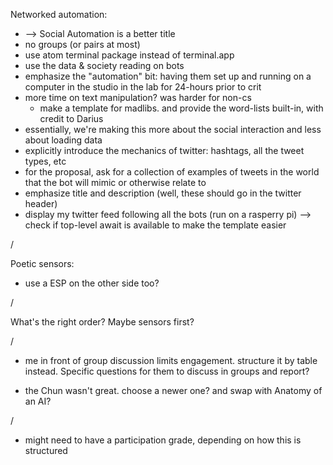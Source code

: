 Networked automation:
- --> Social Automation is a better title
- no groups (or pairs at most)
- use atom terminal package instead of terminal.app
- use the data & society reading on bots
- emphasize the "automation" bit: having them set up and running on a computer in the studio in the lab for 24-hours prior to crit
- more time on text manipulation? was harder for non-cs
    - make a template for madlibs. and provide the word-lists built-in, with credit to Darius
- essentially, we're making this more about the social interaction and less about loading data
- explicitly introduce the mechanics of twitter: hashtags, all the tweet types, etc
- for the proposal, ask for a collection of examples of tweets in the world that the bot will mimic or otherwise relate to
- emphasize title and description (well, these should go in the twitter header)
- display my twitter feed following all the bots (run on a rasperry pi)
--> check if top-level await is available to make the template easier

/

Poetic sensors:
- use a ESP on the other side too?

/

What's the right order? Maybe sensors first? 


/

- me in front of group discussion limits engagement. structure it by table instead. Specific questions for them to discuss in groups and report?

- the Chun wasn't great. choose a newer one? and swap with Anatomy of an AI?

/
- might need to have a participation grade, depending on how this is structured
